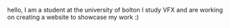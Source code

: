 hello, I am a student at the university of bolton
I study VFX and are working on creating a website to showcase my work :)

